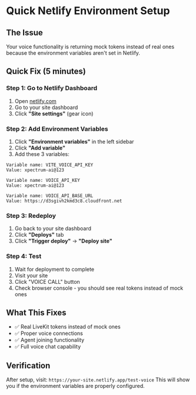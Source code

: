 # Quick Netlify Environment Setup

## The Issue
Your voice functionality is returning mock tokens instead of real ones because the environment variables aren't set in Netlify.

## Quick Fix (5 minutes)

### Step 1: Go to Netlify Dashboard
1. Open [netlify.com](https://netlify.com)
2. Go to your site dashboard
3. Click **"Site settings"** (gear icon)

### Step 2: Add Environment Variables
1. Click **"Environment variables"** in the left sidebar
2. Click **"Add variable"**
3. Add these 3 variables:

```
Variable name: VITE_VOICE_API_KEY
Value: xpectrum-ai@123

Variable name: VOICE_API_KEY  
Value: xpectrum-ai@123

Variable name: VOICE_API_BASE_URL
Value: https://d3sgivh2kmd3c8.cloudfront.net
```

### Step 3: Redeploy
1. Go back to your site dashboard
2. Click **"Deploys"** tab
3. Click **"Trigger deploy"** → **"Deploy site"**

### Step 4: Test
1. Wait for deployment to complete
2. Visit your site
3. Click "VOICE CALL" button
4. Check browser console - you should see real tokens instead of mock ones

## What This Fixes
- ✅ Real LiveKit tokens instead of mock ones
- ✅ Proper voice connections
- ✅ Agent joining functionality
- ✅ Full voice chat capability

## Verification
After setup, visit: `https://your-site.netlify.app/test-voice`
This will show you if the environment variables are properly configured.
